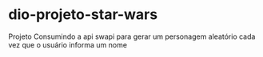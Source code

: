 # dio-projeto-star-wars
Projeto Consumindo a api swapi para gerar um personagem aleatório cada vez que o usuário informa um nome

